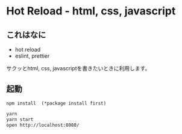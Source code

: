 # Hot Reload - html, css, javascript

## これはなに

- hot reload
- eslint, prettier

サクッとhtml, css, javascriptを書きたいときに利用します。

## 起動
```
npm install  (*package install first)
```

```sh
yarn
yarn start
open http://localhost:8080/
```
